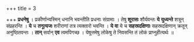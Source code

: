 +++
title = 3

+++
**प्रधनेषु** । प्रकीर्णान्यस्मिन् धनानि भवन्तीति प्रधनाः संग्रामाः । तेषु **शूरासः** शौर्यवन्तः **ये**  **युध्यन्ते** शत्रून् संप्रहरन्ति । **ये** च **तनूत्यजः** शरीराणां तत्र त्यक्तारो भवन्ति ।   **ये** **वा** ये च **सहस्रदक्षिणाः** सहस्रदक्षिणान् क्रतून् अनुष्ठितवन्तः । **तान्** सर्वान् **एव** त्वमपिगच्छ । येषूत्तमेषु
लोकेषु ते निवसन्ति तं लोकं प्राप्नुहीत्यर्थः ॥